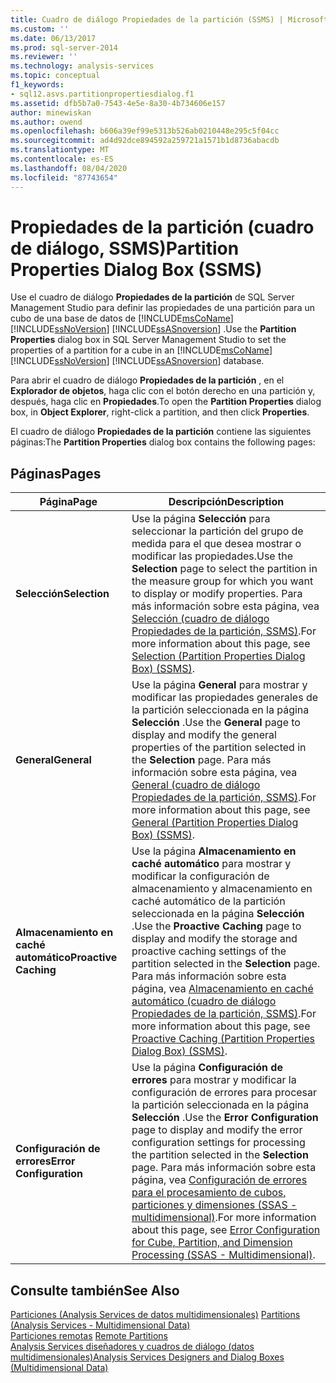 ```yaml
---
title: Cuadro de diálogo Propiedades de la partición (SSMS) | Microsoft Docs
ms.custom: ''
ms.date: 06/13/2017
ms.prod: sql-server-2014
ms.reviewer: ''
ms.technology: analysis-services
ms.topic: conceptual
f1_keywords:
- sql12.asvs.partitionpropertiesdialog.f1
ms.assetid: dfb5b7a0-7543-4e5e-8a30-4b734606e157
author: minewiskan
ms.author: owend
ms.openlocfilehash: b606a39ef99e5313b526ab0210448e295c5f04cc
ms.sourcegitcommit: ad4d92dce894592a259721a1571b1d8736abacdb
ms.translationtype: MT
ms.contentlocale: es-ES
ms.lasthandoff: 08/04/2020
ms.locfileid: "87743654"
---
```

# <a name="partition-properties-dialog-box-ssms"></a><span data-ttu-id="59a7e-102">Propiedades de la partición (cuadro de diálogo, SSMS)</span><span class="sxs-lookup"><span data-stu-id="59a7e-102">Partition Properties Dialog Box (SSMS)</span></span>
  <span data-ttu-id="59a7e-103">Use el cuadro de diálogo **Propiedades de la partición** de SQL Server Management Studio para definir las propiedades de una partición para un cubo de una base de datos de [!INCLUDE[msCoName](../includes/msconame-md.md)] [!INCLUDE[ssNoVersion](../includes/ssnoversion-md.md)] [!INCLUDE[ssASnoversion](../includes/ssasnoversion-md.md)] .</span><span class="sxs-lookup"><span data-stu-id="59a7e-103">Use the **Partition Properties** dialog box in SQL Server Management Studio to set the properties of a partition for a cube in an [!INCLUDE[msCoName](../includes/msconame-md.md)] [!INCLUDE[ssNoVersion](../includes/ssnoversion-md.md)] [!INCLUDE[ssASnoversion](../includes/ssasnoversion-md.md)] database.</span></span>  
  
 <span data-ttu-id="59a7e-104">Para abrir el cuadro de diálogo **Propiedades de la partición** , en el **Explorador de objetos**, haga clic con el botón derecho en una partición y, después, haga clic en **Propiedades**.</span><span class="sxs-lookup"><span data-stu-id="59a7e-104">To open the **Partition Properties** dialog box, in **Object Explorer**, right-click a partition, and then click **Properties**.</span></span>  
  
 <span data-ttu-id="59a7e-105">El cuadro de diálogo **Propiedades de la partición** contiene las siguientes páginas:</span><span class="sxs-lookup"><span data-stu-id="59a7e-105">The **Partition Properties** dialog box contains the following pages:</span></span>  
  
## <a name="pages"></a><span data-ttu-id="59a7e-106">Páginas</span><span class="sxs-lookup"><span data-stu-id="59a7e-106">Pages</span></span>  
  
|<span data-ttu-id="59a7e-107">Página</span><span class="sxs-lookup"><span data-stu-id="59a7e-107">Page</span></span>|<span data-ttu-id="59a7e-108">Descripción</span><span class="sxs-lookup"><span data-stu-id="59a7e-108">Description</span></span>|  
|----------|-----------------|  
|<span data-ttu-id="59a7e-109">**Selección**</span><span class="sxs-lookup"><span data-stu-id="59a7e-109">**Selection**</span></span>|<span data-ttu-id="59a7e-110">Use la página **Selección** para seleccionar la partición del grupo de medida para el que desea mostrar o modificar las propiedades.</span><span class="sxs-lookup"><span data-stu-id="59a7e-110">Use the **Selection** page to select the partition in the measure group for which you want to display or modify properties.</span></span> <span data-ttu-id="59a7e-111">Para más información sobre esta página, vea [Selección &#40;cuadro de diálogo Propiedades de la partición, SSMS&#41;](selection-partition-properties-dialog-box-ssms.md).</span><span class="sxs-lookup"><span data-stu-id="59a7e-111">For more information about this page, see [Selection &#40;Partition Properties Dialog Box&#41; &#40;SSMS&#41;](selection-partition-properties-dialog-box-ssms.md).</span></span>|  
|<span data-ttu-id="59a7e-112">**General**</span><span class="sxs-lookup"><span data-stu-id="59a7e-112">**General**</span></span>|<span data-ttu-id="59a7e-113">Use la página **General** para mostrar y modificar las propiedades generales de la partición seleccionada en la página **Selección** .</span><span class="sxs-lookup"><span data-stu-id="59a7e-113">Use the **General** page to display and modify the general properties of the partition selected in the **Selection** page.</span></span> <span data-ttu-id="59a7e-114">Para más información sobre esta página, vea [General &#40;cuadro de diálogo Propiedades de la partición, SSMS&#41;](general-partition-properties-dialog-box-ssms.md).</span><span class="sxs-lookup"><span data-stu-id="59a7e-114">For more information about this page, see [General &#40;Partition Properties Dialog Box&#41; &#40;SSMS&#41;](general-partition-properties-dialog-box-ssms.md).</span></span>|  
|<span data-ttu-id="59a7e-115">**Almacenamiento en caché automático**</span><span class="sxs-lookup"><span data-stu-id="59a7e-115">**Proactive Caching**</span></span>|<span data-ttu-id="59a7e-116">Use la página **Almacenamiento en caché automático** para mostrar y modificar la configuración de almacenamiento y almacenamiento en caché automático de la partición seleccionada en la página **Selección** .</span><span class="sxs-lookup"><span data-stu-id="59a7e-116">Use the **Proactive Caching** page to display and modify the storage and proactive caching settings of the partition selected in the **Selection** page.</span></span> <span data-ttu-id="59a7e-117">Para más información sobre esta página, vea [Almacenamiento en caché automático &#40;cuadro de diálogo Propiedades de la partición, SSMS&#41;](proactive-caching-partition-properties-dialog-box-ssms.md).</span><span class="sxs-lookup"><span data-stu-id="59a7e-117">For more information about this page, see [Proactive Caching &#40;Partition Properties Dialog Box&#41; &#40;SSMS&#41;](proactive-caching-partition-properties-dialog-box-ssms.md).</span></span>|  
|<span data-ttu-id="59a7e-118">**Configuración de errores**</span><span class="sxs-lookup"><span data-stu-id="59a7e-118">**Error Configuration**</span></span>|<span data-ttu-id="59a7e-119">Use la página **Configuración de errores** para mostrar y modificar la configuración de errores para procesar la partición seleccionada en la página **Selección** .</span><span class="sxs-lookup"><span data-stu-id="59a7e-119">Use the **Error Configuration** page to display and modify the error configuration settings for processing the partition selected in the **Selection** page.</span></span> <span data-ttu-id="59a7e-120">Para más información sobre esta página, vea [Configuración de errores para el procesamiento de cubos, particiones y dimensiones &#40;SSAS - multidimensional&#41;](multidimensional-models/error-configuration-for-cube-partition-and-dimension-processing.md).</span><span class="sxs-lookup"><span data-stu-id="59a7e-120">For more information about this page, see [Error Configuration for Cube, Partition, and Dimension Processing &#40;SSAS - Multidimensional&#41;](multidimensional-models/error-configuration-for-cube-partition-and-dimension-processing.md).</span></span>|  
  
## <a name="see-also"></a><span data-ttu-id="59a7e-121">Consulte también</span><span class="sxs-lookup"><span data-stu-id="59a7e-121">See Also</span></span>  
 <span data-ttu-id="59a7e-122">[Particiones &#40;Analysis Services de datos multidimensionales&#41;](multidimensional-models-olap-logical-cube-objects/partitions-analysis-services-multidimensional-data.md) </span><span class="sxs-lookup"><span data-stu-id="59a7e-122">[Partitions &#40;Analysis Services - Multidimensional Data&#41;](multidimensional-models-olap-logical-cube-objects/partitions-analysis-services-multidimensional-data.md) </span></span>  
 <span data-ttu-id="59a7e-123">[Particiones remotas](multidimensional-models-olap-logical-cube-objects/partitions-remote-partitions.md) </span><span class="sxs-lookup"><span data-stu-id="59a7e-123">[Remote Partitions](multidimensional-models-olap-logical-cube-objects/partitions-remote-partitions.md) </span></span>  
 [<span data-ttu-id="59a7e-124">Analysis Services diseñadores y cuadros de diálogo &#40;datos multidimensionales&#41;</span><span class="sxs-lookup"><span data-stu-id="59a7e-124">Analysis Services Designers and Dialog Boxes &#40;Multidimensional Data&#41;</span></span>](analysis-services-designers-and-dialog-boxes-multidimensional-data.md)  
  
  
